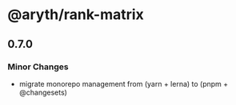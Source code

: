 # @aryth/rank-matrix

## 0.7.0

### Minor Changes

- migrate monorepo management from (yarn + lerna) to (pnpm + @changesets)
